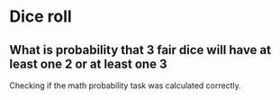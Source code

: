 # Dice roll
## What is probability that 3 fair dice will have at least one 2 or at least one 3

Checking if the math probability task was calculated correctly.
